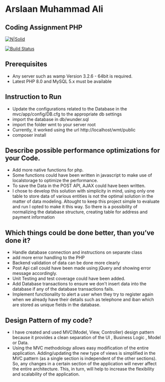 # Arslaan Muhammad Ali
## Coding Assignment PHP

[![N|Solid](https://www.wundermobility.com/uploads/redesign/logo-darkblue.svg)](https://www.wundermobility.com/)

[![Build Status](https://travis-ci.org/joemccann/dillinger.svg?branch=master)](https://travis-ci.org/joemccann/dillinger)

## Prerequisites
- Any server such as wamp Version 3.2.6 - 64bit is required.
- Latest PHP 8.0 and MySQL 5.x must be available

## Instruction to Run
- Update the configurations related to the Database in the mvc/app/config/DB.cfg to the appropriate db settings
- import the database in db/wunder.sql
- import the folder wmt to your server root
- Currently, it worked using the url http://localhost/wmt/public
- composer install

## Describe possible performance optimizations for your Code.
- Add more native functions for php.
- Some functions could have been written in javascript to make use of localstorage to optimize the performance.
- To save the Data in the POST API, AJAX could have been written.
- I chose to develop this solution with simplicity in mind, using only one table to store data of various entities is not the optimal solution in the matter of data modeling. Altought to keep this project simple to evaluate and run I opted to make it this way. So there is a possibility of normalizing the database structure, creating table for address and payment information

## Which things could be done better, than you’ve done it?
- Handle database connection and instructions on separate class
- add more error handling to the PHP
- Backend validation of data can be done more clearly
- Post Api call could have been made using jQuery and showing error message accordingly.
- Unit Testing and test coverage could have been added.
- Add Database transactions to ensure we don't insert data into the database if any of the database transactions fails.
- Implement functionality to alert a user when they try to register again when we already have their details such as telephone and iban which are stored as unique fields in the database.

## Design Pattern of my code?
- I have created and used MVC(Model, View, Controller) design pattern because it provides a clean separation of the UI , Business Logic , Model or Data.
- Using the MVC methodology allows easy modification of the entire application. Adding/updating the new type of views is simplified in the MVC pattern (as a single section is independent of the other sections). So, any changes in a certain section of the application will never affect the entire architecture. This, in turn, will help to increase the flexibility and scalability of the application.

